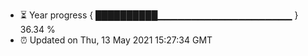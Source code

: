 - ⏳ Year progress { ██████████▁▁▁▁▁▁▁▁▁▁▁▁▁▁▁▁▁▁▁▁ } 36.34 %
- ⏰ Updated on Thu, 13 May 2021 15:27:34 GMT

